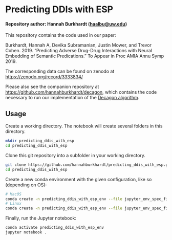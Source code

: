 # Predicting DDIs with ESP

#### Repository author: Hannah Burkhardt (haalbu@uw.edu)

This repository contains the code used in our paper:

Burkhardt, Hannah A, Devika Subramanian, Justin Mower, and Trevor Cohen. 2019. “Predicting Adverse Drug-Drug Interactions with Neural Embedding of Semantic Predications.” To Appear in Proc AMIA Annu Symp 2019.

The corresponding data can be found on zenodo at https://zenodo.org/record/3333834/

Please also see the companion repository at https://github.com/hannahburkhardt/decagon, which contains the code necessary to run our implementation of the [Decagon algorithm](https://doi.org/10.1093/bioinformatics/bty294).

## Usage

Create a working directory. The notebook will create several folders in this directory.
```bash
mkdir predicting_ddis_with_esp
cd predicting_ddis_with_esp
```

Clone this git repository into a subfolder in your working directory.
```bash
git clone https://github.com/hannahburkhardt/predicting_ddis_with_esp.git
cd predicting_ddis_with_esp
```

Create a new conda environment with the given configuration, like so (depending on OS):
```bash
# MacOS
conda create -n predicting_ddis_with_esp_env --file jupyter_env_spec_file_osx.txt python=3.6.8
# Linux
conda create -n predicting_ddis_with_esp_env --file jupyter_env_spec_file_linux.txt python=3.6.8
```

Finally, run the Jupyter notebook:
```bash
conda activate predicting_ddis_with_esp_env
jupyter notebook .
```
